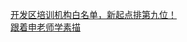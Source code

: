  
[开发区培训机构白名单，新起点排第九位！](http://www.dianyue.me/archives/636/07o2ktq2pj81rb62/)  
[跟着申老师学素描](http://www.dianyue.me/archives/636/dt3bysfvxjhwvet5/)